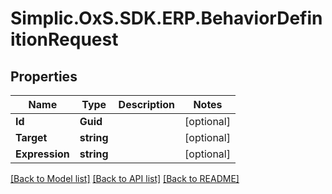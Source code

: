 # Simplic.OxS.SDK.ERP.BehaviorDefinitionRequest

## Properties

Name | Type | Description | Notes
------------ | ------------- | ------------- | -------------
**Id** | **Guid** |  | [optional] 
**Target** | **string** |  | [optional] 
**Expression** | **string** |  | [optional] 

[[Back to Model list]](../README.md#documentation-for-models) [[Back to API list]](../README.md#documentation-for-api-endpoints) [[Back to README]](../README.md)


